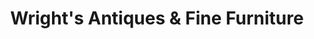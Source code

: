 ---
title: "Wright's Antiques & Fine Furniture"
url: /parkesburg/wrights-antiques-und-fine-furniture/
shop: Antiquitäten
---